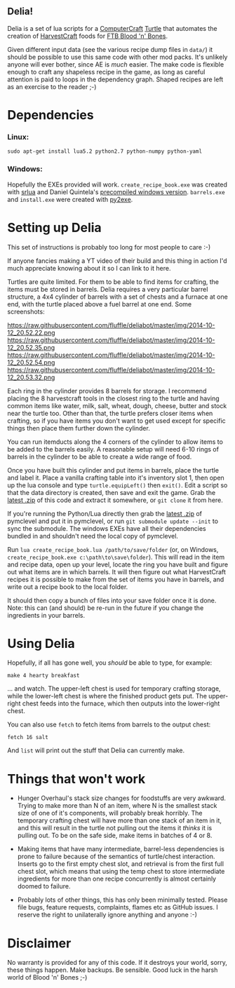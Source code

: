 Delia!
------

Delia is a set of lua scripts for a
[ComputerCraft](http://computercraft.info)
[Turtle](http://computercraft.info/wiki/Turtle_%28API%29)
that automates the creation of
[HarvestCraft](http://harvestcraftmod.wikia.com/wiki/HarvestCraft_Wiki)
foods for [FTB Blood 'n' Bones](http://wiki.feed-the-beast.com/BloodNBones).

Given different input data (see the various recipe dump files in `data/`) it
should be possible to use this same code with other mod packs. It's unlikely
anyone will ever bother, since AE is *much* easier. The make code is flexible
enough to craft any shapeless recipe in the game, as long as careful attention
is paid to loops in the dependency graph. Shaped recipes are left as an
exercise to the reader ;-)

Dependencies
============

### Linux:

    sudo apt-get install lua5.2 python2.7 python-numpy python-yaml

### Windows:

Hopefully the EXEs provided will work. `create_recipe_book.exe` was created
with [srlua](https://github.com/LuaDist/srlua) and Daniel Quintela's
[precompiled windows version](http://www.soongsoft.com/lhf/lua/5.1/srlua.tgz).
`barrels.exe` and `install.exe` were created with [py2exe](http://www.py2exe.org/). 

Setting up Delia
================

This set of instructions is probably too long for most people to care :-)

If anyone fancies making a YT video of their build and this thing in action
I'd much appreciate knowing about it so I can link to it here.

Turtles are quite limited. For them to be able to find items for crafting,
the items must be stored in barrels. Delia requires a very particular barrel
structure, a 4x4 cylinder of barrels with a set of chests and a furnace at one
end, with the turtle placed above a fuel barrel at one end. Some screenshots:

https://raw.githubusercontent.com/fluffle/deliabot/master/img/2014-10-12_20.52.22.png
https://raw.githubusercontent.com/fluffle/deliabot/master/img/2014-10-12_20.52.35.png
https://raw.githubusercontent.com/fluffle/deliabot/master/img/2014-10-12_20.52.54.png
https://raw.githubusercontent.com/fluffle/deliabot/master/img/2014-10-12_20.53.32.png

Each ring in the cylinder provides 8 barrels for storage. I recommend placing
the 8 harvestcraft tools in the closest ring to the turtle and having
common items like water, milk, salt, wheat, dough, cheese, butter and stock 
near the turtle too. Other than that, the turtle prefers closer items when
crafting, so if you have items you don't want to get used except for specific
things then place them further down the cylinder.

You can run itemducts along the 4 corners of the cylinder to allow items to be
added to the barrels easily. A reasonable setup will need 6-10 rings of barrels
in the cylinder to be able to create a wide range of food.

Once you have built this cylinder and put items in barrels, place the turtle
and label it. Place a vanilla crafting table into it's inventory slot 1, then
open up the lua console and type `turtle.equipLeft()` then `exit()`. Edit a
script so that the data directory is created, then save and exit the game.
Grab the [latest .zip](https://github.com/fluffle/deliabot/archive/master.zip)
of this code and extract it somewhere, or `git clone` it from here.

If you're running the Python/Lua directly then grab the
[latest .zip](https://github.com/mcedit/pymclevel/archive/master.zip)
of pymclevel and put it in pymclevel, or run `git submodule update --init` to
sync the submodule. The windows EXEs have all their dependencies bundled in and
shouldn't need the local copy of pymclevel.

Run `lua create_recipe_book.lua /path/to/save/folder` (or, on Windows,
`create_recipe_book.exe c:\path\to\save\folder`). This will read in the
item and recipe data, open up your level, locate the ring you have built and
figure out what items are in which barrels. It will then figure out what
HarvestCraft recipes it is possible to make from the set of items you have
in barrels, and write out a recipe book to the local folder. 

It should then copy a bunch of files into your save folder once it is done.
Note: this can (and should) be re-run in the future if you change the
ingredients in your barrels.

Using Delia
===========

Hopefully, if all has gone well, you *should* be able to type, for example:

    make 4 hearty breakfast

... and watch. The upper-left chest is used for temporary crafting storage,
while the lower-left chest is where the finished product gets put. The
upper-right chest feeds into the furnace, which then outputs into the
lower-right chest.

You can also use `fetch` to fetch items from barrels to the output chest:

    fetch 16 salt

And `list` will print out the stuff that Delia can currently make.

Things that won't work
======================

  - Hunger Overhaul's stack size changes for foodstuffs are very awkward.
    Trying to make more than N of an item, where N is the smallest stack size
    of one of it's components, will probably break horribly. The temporary
    crafting chest will have more than one stack of an item in it, and this
    will result in the turtle not pulling out the items it *thinks* it is
    pulling out. To be on the safe side, make items in batches of 4 or 8.

  - Making items that have many intermediate, barrel-less dependencies is
    prone to failure because of the semantics of turtle/chest interaction.
    Inserts go to the first empty chest slot, and retrieval is from the first
    full chest slot, which means that using the temp chest to store
    intermediate ingredients for more than one recipe concurrently is almost
    certainly doomed to failure.
  
  - Probably lots of other things, this has only been minimally tested. Please
    file bugs, feature requests, complaints, flames etc as GitHub issues. I
    reserve the right to unilaterally ignore anything and anyone :-)
    
Disclaimer
==========

No warranty is provided for any of this code. If it destroys your world, sorry,
these things happen. Make backups. Be sensible. Good luck in the harsh world of
Blood 'n' Bones ;-)
